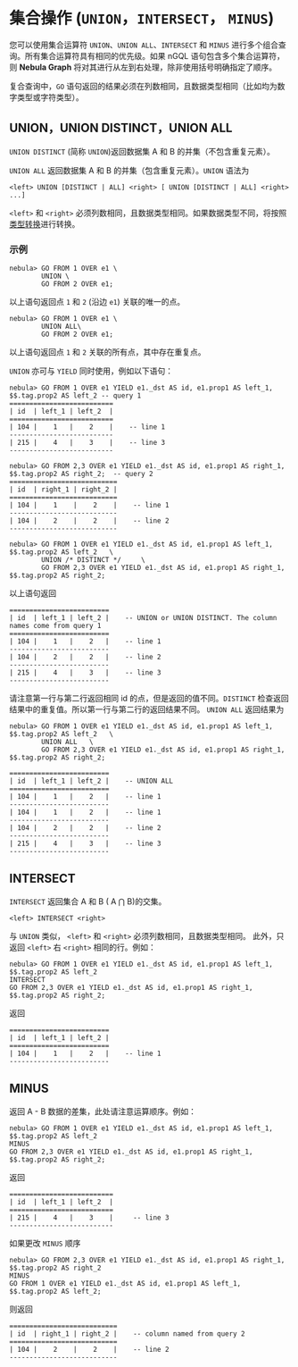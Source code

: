# 集合操作 (`UNION`，`INTERSECT`， `MINUS`)

您可以使用集合运算符 `UNION`、`UNION ALL`、`INTERSECT` 和 `MINUS` 进行多个组合查询。所有集合运算符具有相同的优先级。如果 nGQL 语句包含多个集合运算符，则 **Nebula Graph** 将对其进行从左到右处理，除非使用括号明确指定了顺序。

复合查询中，`GO` 语句返回的结果必须在列数相同，且数据类型相同（比如均为数字类型或字符类型）。

## UNION，UNION DISTINCT，UNION ALL

`UNION DISTINCT` (简称 `UNION`)返回数据集 A 和 B 的并集（不包含重复元素）。

`UNION ALL` 返回数据集 A 和 B 的并集（包含重复元素）。`UNION` 语法为

```ngql
<left> UNION [DISTINCT | ALL] <right> [ UNION [DISTINCT | ALL] <right> ...]
```

`<left>` 和 `<right>` 必须列数相同，且数据类型相同。如果数据类型不同，将按照[类型转换](../1.data-types/type-conversion.md)进行转换。

### 示例

```ngql
nebula> GO FROM 1 OVER e1 \
        UNION \
        GO FROM 2 OVER e1;
```

以上语句返回点 `1` 和 `2` (沿边 `e1`) 关联的唯一的点。

```ngql
nebula> GO FROM 1 OVER e1 \
        UNION ALL\
        GO FROM 2 OVER e1;
```

以上语句返回点 `1` 和 `2` 关联的所有点，其中存在重复点。

`UNION` 亦可与 `YIELD` 同时使用，例如以下语句：

```ngql
nebula> GO FROM 1 OVER e1 YIELD e1._dst AS id, e1.prop1 AS left_1, $$.tag.prop2 AS left_2 -- query 1
==========================
| id  | left_1 | left_2  |
==========================
| 104 |    1   |    2    |    -- line 1
--------------------------
| 215 |    4   |    3    |    -- line 3
--------------------------

nebula> GO FROM 2,3 OVER e1 YIELD e1._dst AS id, e1.prop1 AS right_1, $$.tag.prop2 AS right_2;  -- query 2
===========================
| id  | right_1 | right_2 |
===========================
| 104 |    1    |    2    |    -- line 1
---------------------------
| 104 |    2    |    2    |    -- line 2
---------------------------
```

```ngql
nebula> GO FROM 1 OVER e1 YIELD e1._dst AS id, e1.prop1 AS left_1, $$.tag.prop2 AS left_2   \
        UNION /* DISTINCT */     \
        GO FROM 2,3 OVER e1 YIELD e1._dst AS id, e1.prop1 AS right_1, $$.tag.prop2 AS right_2;
```

以上语句返回

```ngql
=========================
| id  | left_1 | left_2 |    -- UNION or UNION DISTINCT. The column names come from query 1
=========================
| 104 |    1   |    2   |    -- line 1
-------------------------
| 104 |    2   |    2   |    -- line 2
-------------------------
| 215 |    4   |    3   |    -- line 3
-------------------------
```

请注意第一行与第二行返回相同 id 的点，但是返回的值不同。`DISTINCT` 检查返回结果中的重复值。所以第一行与第二行的返回结果不同。
`UNION ALL` 返回结果为

```ngql
nebula> GO FROM 1 OVER e1 YIELD e1._dst AS id, e1.prop1 AS left_1, $$.tag.prop2 AS left_2   \
        UNION ALL   \
        GO FROM 2,3 OVER e1 YIELD e1._dst AS id, e1.prop1 AS right_1, $$.tag.prop2 AS right_2;

=========================
| id  | left_1 | left_2 |    -- UNION ALL
=========================
| 104 |    1   |    2   |    -- line 1
-------------------------
| 104 |    1   |    2   |    -- line 1
-------------------------
| 104 |    2   |    2   |    -- line 2
-------------------------
| 215 |    4   |    3   |    -- line 3
-------------------------
```

## INTERSECT

`INTERSECT` 返回集合 A 和 B ( A ⋂ B)的交集。

```ngql
<left> INTERSECT <right>
```

与 `UNION` 类似， `<left>` 和 `<right>` 必须列数相同，且数据类型相同。
此外，只返回 `<left>` 右 `<right>` 相同的行。例如：

```ngql
nebula> GO FROM 1 OVER e1 YIELD e1._dst AS id, e1.prop1 AS left_1, $$.tag.prop2 AS left_2
INTERSECT
GO FROM 2,3 OVER e1 YIELD e1._dst AS id, e1.prop1 AS right_1, $$.tag.prop2 AS right_2;
```

返回

```ngql
=========================
| id  | left_1 | left_2 |
=========================
| 104 |    1   |    2   |    -- line 1
-------------------------
```

## MINUS

返回 A - B 数据的差集，此处请注意运算顺序。例如：

```ngql
nebula> GO FROM 1 OVER e1 YIELD e1._dst AS id, e1.prop1 AS left_1, $$.tag.prop2 AS left_2
MINUS
GO FROM 2,3 OVER e1 YIELD e1._dst AS id, e1.prop1 AS right_1, $$.tag.prop2 AS right_2;
```

返回

```ngql
==========================
| id  | left_1 | left_2  |
==========================
| 215 |    4   |    3    |     -- line 3
--------------------------
```

如果更改 `MINUS` 顺序

```ngql
nebula> GO FROM 2,3 OVER e1 YIELD e1._dst AS id, e1.prop1 AS right_1, $$.tag.prop2 AS right_2
MINUS
GO FROM 1 OVER e1 YIELD e1._dst AS id, e1.prop1 AS left_1, $$.tag.prop2 AS left_2;
```

则返回

```ngql
===========================
| id  | right_1 | right_2 |    -- column named from query 2
===========================
| 104 |    2    |    2    |    -- line 2
---------------------------
```
